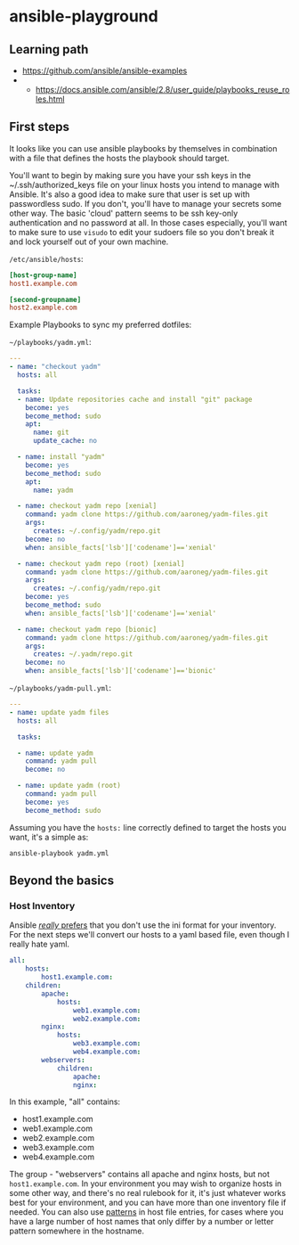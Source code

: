 # ansible-playground

## Learning path

- https://github.com/ansible/ansible-examples
- - https://docs.ansible.com/ansible/2.8/user_guide/playbooks_reuse_roles.html

## First steps

It looks like you can use ansible playbooks by themselves in combination with a file that defines the hosts the playbook should target.

You'll want to begin by making sure you have your ssh keys in the ~/.ssh/authorized_keys file on your linux hosts you intend to manage with Ansible. It's also a good idea to make sure that user is set up with passwordless sudo. If you don't, you'll have to manage your secrets some other way. The basic 'cloud' pattern seems to be ssh key-only authentication and no password at all. In those cases especially, you'll want to make sure to use `visudo` to edit your sudoers file so you don't break it and lock yourself out of your own machine.

`/etc/ansible/hosts`: 
```ini
[host-group-name]
host1.example.com

[second-groupname]
host2.example.com
```

Example Playbooks to sync my preferred dotfiles:

`~/playbooks/yadm.yml`:
```yml
---
- name: "checkout yadm"
  hosts: all

  tasks:
  - name: Update repositories cache and install "git" package
    become: yes
    become_method: sudo
    apt:
      name: git
      update_cache: no

  - name: install "yadm"
    become: yes
    become_method: sudo
    apt:
      name: yadm

  - name: checkout yadm repo [xenial]
    command: yadm clone https://github.com/aaroneg/yadm-files.git
    args:
      creates: ~/.config/yadm/repo.git
    become: no
    when: ansible_facts['lsb']['codename']=='xenial'

  - name: checkout yadm repo (root) [xenial]
    command: yadm clone https://github.com/aaroneg/yadm-files.git
    args:
      creates: ~/.config/yadm/repo.git
    become: yes
    become_method: sudo
    when: ansible_facts['lsb']['codename']=='xenial'

  - name: checkout yadm repo [bionic]
    command: yadm clone https://github.com/aaroneg/yadm-files.git
    args:
      creates: ~/.yadm/repo.git
    become: no
    when: ansible_facts['lsb']['codename']=='bionic'
```

`~/playbooks/yadm-pull.yml`:
```yml
---
- name: update yadm files
  hosts: all

  tasks:

  - name: update yadm
    command: yadm pull
    become: no

  - name: update yadm (root)
    command: yadm pull
    become: yes
    become_method: sudo
```

Assuming you have the `hosts:` line correctly defined to target the hosts you want, it's a simple as:

`ansible-playbook yadm.yml`

## Beyond the basics

### Host Inventory

Ansible [_really_ prefers](https://docs.ansible.com/ansible/latest/collections/ansible/builtin/ini_inventory.html#notes) that you don't use the ini format for your inventory. For the next steps we'll convert our hosts to a yaml based file, even though I really hate yaml.

```yml
all:
    hosts:
        host1.example.com:
    children:
        apache:
            hosts:
                web1.example.com:
                web2.example.com:
        nginx:
            hosts:
                web3.example.com:
                web4.example.com:
        webservers:
            children:
                apache:
                nginx:
```

In this example, "all" contains:

- host1.example.com
- web1.example.com
- web2.example.com
- web3.example.com
- web4.example.com

The group - "webservers" contains all apache and nginx hosts, but not `host1.example.com`. In your environment you may wish to organize hosts in some other way, and there's no real rulebook for it, it's just whatever works best for your environment, and you can have more than one inventory file if needed. You can also use [patterns](https://docs.ansible.com/ansible/latest/user_guide/intro_inventory.html#adding-ranges-of-hosts) in host file entries, for cases where you have a large number of host names that only differ by a number or letter pattern somewhere in the hostname.



